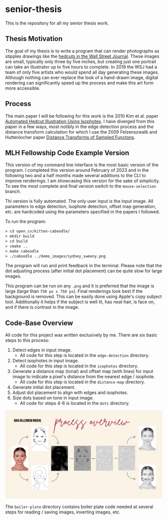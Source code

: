# senior-thesis

This is the repository for all my senior thesis work.

## Thesis Motivation

The goal of my thesis is to write a program that can render photographs as stipples drawings like the [hedcuts in the Wall Street Journal](https://www.wsj.com/articles/whats-in-a-hedcut-depends-how-its-made-11576537243). These images are small, typically only three by five inches, but creating just one portrait can take an illustrator up to five hours to complete. In 2019 the WSJ had a team of only five artists who would spend all day generating these images. Although nothing can ever replace the look of a hand-drawn image, digital rendering can significantly speed up the process and make this art form more accessible.

## Process

The main paper I will be following for this work is the 2010 Kim et al. paper [Automated Hedcut Illustration Using Isophotes](https://link.springer.com/chapter/10.1007/978-3-642-13544-6_17). I have diverged from this paper in a few ways, most notibly in the edge detection process and the distance transform calculation for which I use the 2009 Felzenszwalb and Huttenlocher paper [Distance Transforms of Sampled Functons](https://cs.brown.edu/people/pfelzens/papers/dt-final.pdf).

## MLH Fellowship Code Example Version

This version of my command line interface is the most basic version of the program. I completed this version around February of 2023 and in the following two and a half months made several additions to the CLI to improve renderings. I am showcasing this version for the sake of simplicity. To see the most complete and final version switch to the `mouse-selection` branch.

Thi version is fully automated. The only user input is the input image. All parameters to edge detection, isophote detection, offset map generation, etc. are hardcoded using the parameters specified in the papers I followed.

To run the program:

    > cd open_cv/kitten-caboodle/
    > mkdir build
    > cd build
    > cmake ..
    > make caboodle
    > ./caboodle ../demo_images/sydney_sweeny.png

The program will run and print feedback in the terminal. Please note that the dot adjusting process (after initial dot placement) can be quite slow for large images.

This program can be run on any `.png` and it is preferred that the image is large (large than `750 px x 750 px`). Final renderings look best if the background is removed. This can be easily done using Apple's copy subject tool. Additionally it helps if the subject is well lit, has neat hair, is face on, and if there is contrast in the image.

## Code-Base Overview

All code for this project was written exclusively by me. There are six basic steps to this process:

1. Detect edges in input image.
   - All code for this step is located in the `edge-detection` directory.
2. Detect isophotes in input image.
   - All code for this step is located in the `isophotes` directory.
3. Generate a distance map (tonal) and offset map (with lines) for input image to indicate a pixel's distance from the nearest edge / isophote.
   - All code for this step is located in the `distance-map` directory.
4. Generate initial dot placement.
5. Adjust dot placement to align with edges and isophotes.
6. Size dots based on tone in input image.
   - All code for steps 4-6 is located in the `dots` directory.

![Process Overview](./images/process-overview.png)

The `boiler-plate` directory contains boiler plate code needed at several steps for reading / saving images, inverting images, etc.
